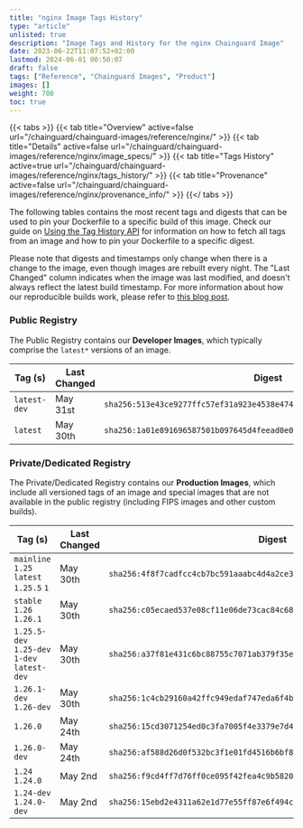 ```yaml
---
title: "nginx Image Tags History"
type: "article"
unlisted: true
description: "Image Tags and History for the nginx Chainguard Image"
date: 2023-06-22T11:07:52+02:00
lastmod: 2024-06-01 00:50:07
draft: false
tags: ["Reference", "Chainguard Images", "Product"]
images: []
weight: 700
toc: true
---
```


{{< tabs >}}
{{< tab title="Overview" active=false url="/chainguard/chainguard-images/reference/nginx/" >}}
{{< tab title="Details" active=false url="/chainguard/chainguard-images/reference/nginx/image_specs/" >}}
{{< tab title="Tags History" active=true url="/chainguard/chainguard-images/reference/nginx/tags_history/" >}}
{{< tab title="Provenance" active=false url="/chainguard/chainguard-images/reference/nginx/provenance_info/" >}}
{{</ tabs >}}

The following tables contains the most recent tags and digests that can be used to pin your Dockerfile to a specific build of this image. Check our guide on [Using the Tag History API](/chainguard/chainguard-images/using-the-tag-history-api/) for information on how to fetch all tags from an image and how to pin your Dockerfile to a specific digest.

Please note that digests and timestamps only change when there is a change to the image, even though images are rebuilt every night. The "Last Changed" column indicates when the image was last modified, and doesn't always reflect the latest build timestamp. For more information about how our reproducible builds work, please refer to [this blog post](https://www.chainguard.dev/unchained/reproducing-chainguards-reproducible-image-builds).

### Public Registry
The Public Registry contains our **Developer Images**, which typically comprise the `latest*` versions of an image.

| Tag (s)       | Last Changed | Digest                                                                    |
|---------------|--------------|---------------------------------------------------------------------------|
|  `latest-dev` | May 31st     | `sha256:513e43ce9277ffc57ef31a923e4538e474ea8be38e7dd626eb4d2442ce3caad6` |
|  `latest`     | May 30th     | `sha256:1a01e891696587501b097645d4feead0e0c512f7919481a10115d01bc1e94d27` |


### Private/Dedicated Registry
The Private/Dedicated Registry contains our **Production Images**, which include all versioned tags of an image and special images that are not available in the public registry (including FIPS images and other custom builds).

| Tag (s)                                       | Last Changed | Digest                                                                    |
|-----------------------------------------------|--------------|---------------------------------------------------------------------------|
|  `mainline` `1.25` `latest` `1.25.5` `1`      | May 30th     | `sha256:4f8f7cadfcc4cb7bc591aaabc4d4a2ce33c7ddb45fed40725f166073d3d3aa34` |
|  `stable` `1.26` `1.26.1`                     | May 30th     | `sha256:c05ecaed537e08cf11e06de73cac84c68d9139e96e8a6b2e6e9e67bcab486405` |
|  `1.25.5-dev` `1.25-dev` `1-dev` `latest-dev` | May 30th     | `sha256:a37f81e431c6bc88755c7071ab379f35e687bde7767baa2c8e3fbbfbcb29b7e2` |
|  `1.26.1-dev` `1.26-dev`                      | May 30th     | `sha256:1c4cb29160a42ffc949edaf747eda6f4b1dc8be24f02dc3b3bb19447e46317ac` |
|  `1.26.0`                                     | May 24th     | `sha256:15cd3071254ed0c3fa7005f4e3379e7d478a83c55ad431fe68c3dbbfe43208c8` |
|  `1.26.0-dev`                                 | May 24th     | `sha256:af588d26d0f532bc3f1e01fd4516b6bf89c200332dad22fc13da39b441d5c55f` |
|  `1.24` `1.24.0`                              | May 2nd      | `sha256:f9cd4ff7d76ff0ce095f42fea4c9b5820fb99dcb49df0f0e302d87883fab7967` |
|  `1.24-dev` `1.24.0-dev`                      | May 2nd      | `sha256:15ebd2e4311a62e1d77e55ff87e6f494c8d3a84ef8e861fdf6a7a85a92b3b4f3` |

